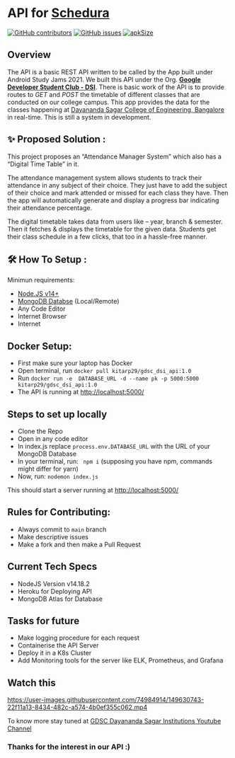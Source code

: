 # API for [Schedura](https://github.com/GDSC-DSI/Schedura)
[![GitHub contributors](https://img.shields.io/github/contributors/GDSC-DSI/api)](https://github.com/GDSC-DSI/api/graphs/contributors) [![GitHub issues](https://img.shields.io/github/issues/HAC-2020/Aimers)](https://github.com/kitarp29/api/issues/) [![apkSize](https://img.shields.io/badge/Web%20App%20size-32MB-blue)]() <br/>  
## Overview
The API is a basic REST API written to be called by the App built under Android Study Jams 2021. We built this API under the Org. [**Google Developer Student Club - DSI**](https://gdsc.community.dev/dayananda-sagar-institutions-bengaluru/).
There is basic work of the API is to provide routes to *GET* and *POST* the timetable of different classes that are conducted on our college campus. This app provides the data for the classes happening at [Dayananda Sagar College of Engineering, Bangalore](http://dsce.edu.in/) in real-time.
This is still a system in development.
## ✨ Proposed Solution :
This project proposes an “Attendance Manager System” which also has a “Digital Time Table” in it.
</p>
<p>
The attendance management system allows students to track their attendance in any subject of their choice. They just have to add the subject of their choice and mark attended or missed for each class they have. Then the app will automatically generate and display a progress bar indicating their attendance percentage. 
</p>
<p>
The digital timetable takes data from users like – year, branch & semester. Then it fetches & displays the timetable for the given data. Students get their class schedule in a few clicks, that too in a hassle-free manner.
</p>

## 🛠 How To Setup :
Minimun requirements:
- [Node.JS v14+](https://nodejs.org/en/download/)
- [MongoDB Databse](https://www.mongodb.com/) (Local/Remote)
- Any Code Editor
- Internet Browser
- Internet
## Docker Setup:
- First make sure your laptop has Docker
- Open terminal, run ```docker pull kitarp29/gdsc_dsi_api:1.0```
- Run ```docker run -e  DATABASE_URL -d --name pk -p 5000:5000 kitarp29/gdsc_dsi_api:1.0```
- The API is running at  [http://localhost:5000/](http://localhost:5000/)
## Steps to set up locally
- Clone the Repo
- Open in any code editor
- In index.js replace ```process.env.DATABASE_URL``` with the URL of your MongoDB Database
- In your terminal, run: ``` npm i``` (supposing you have npm, commands might differ for yarn)
- Now, run: ```nodemon index.js```
 
This should start a server running at [http://localhost:5000/](http://localhost:5000/)

## Rules for Contributing:
- Always commit to ```main``` branch
- Make descriptive issues
- Make a fork and then make a Pull Request

## Current Tech Specs
- NodeJS Version v14.18.2
- Heroku for Deploying API
- MongoDB Atlas for Database

## Tasks for future
- Make logging procedure for each request
- Containerise the API Server
- Deploy it in a K8s Cluster
- Add Monitoring tools for the server like ELK, Prometheus, and Grafana


## Watch this
https://user-images.githubusercontent.com/74984914/149630743-22f11a13-8434-482c-a574-4b0ef355c062.mp4

To know more stay tuned at [GDSC Dayananda Sagar Institutions Youtube Channel](https://www.youtube.com/channel/UCMsXkBhIKnEpDAJGNKGo0Tw)


### Thanks for the interest in our API :)

